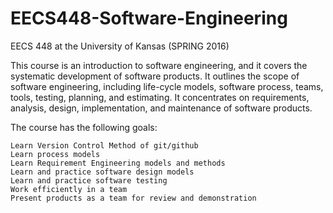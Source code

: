 # EECS448-Software-Engineering

EECS 448 at the University of Kansas (SPRING 2016)

This course is an introduction to software engineering, and it covers the systematic development of software products. It outlines the scope of software engineering, including life-cycle models, software process, teams, tools, testing, planning, and estimating. It concentrates on requirements, analysis, design, implementation, and maintenance of software products. 

The course has the following goals:

    Learn Version Control Method of git/github
    Learn process models
    Learn Requirement Engineering models and methods
    Learn and practice software design models
    Learn and practice software testing
    Work efficiently in a team
    Present products as a team for review and demonstration


